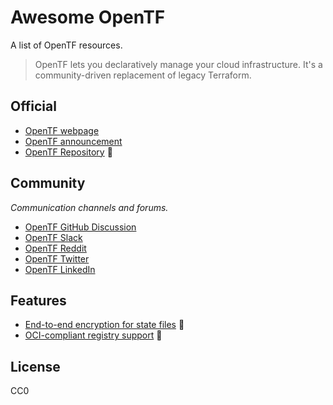 # Awesome OpenTF

A list of OpenTF resources.

> OpenTF lets you declaratively manage your cloud infrastructure. It's a community-driven replacement of legacy Terraform.

## Official

* [OpenTF webpage](https://opentf.org/)
* [OpenTF announcement](https://opentf.org/announcement)
* [OpenTF Repository](https://github.com/opentffoundation/opentf) 🎉

## Community

*Communication channels and forums.*

* [OpenTF GitHub Discussion](https://github.com/orgs/opentffoundation/discussions)
* [OpenTF Slack](https://join.slack.com/t/opentfcommunity/shared_invite/zt-22ifsm1t2-AF6cL0cOdzivP8E~4deDJA)
* [OpenTF Reddit](https://www.reddit.com/r/opentf/)
* [OpenTF Twitter](https://twitter.com/opentforg)
* [OpenTF LinkedIn](https://www.linkedin.com/company/opentf/)

## Features

- [End-to-end encryption for state files](https://twitter.com/opentforg/status/1696597790661677207) 🚧
- [OCI-compliant registry support](https://twitter.com/opentforg/status/1696913055576387599) 🚧

## License

CC0
